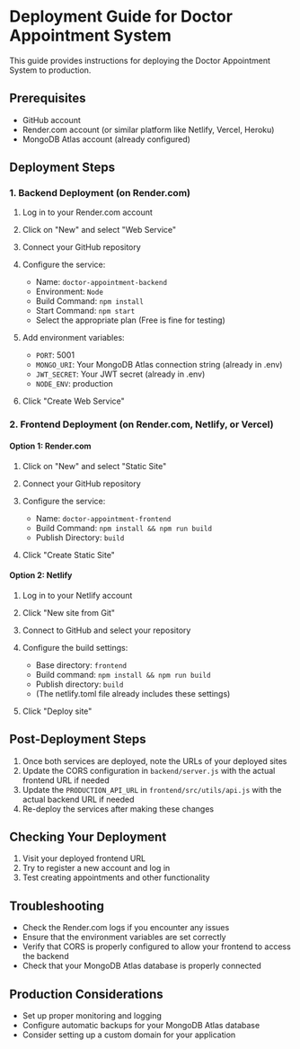 # Deployment Guide for Doctor Appointment System

This guide provides instructions for deploying the Doctor Appointment System to production.

## Prerequisites

- GitHub account
- Render.com account (or similar platform like Netlify, Vercel, Heroku)
- MongoDB Atlas account (already configured)

## Deployment Steps

### 1. Backend Deployment (on Render.com)

1. Log in to your Render.com account
2. Click on "New" and select "Web Service"
3. Connect your GitHub repository
4. Configure the service:
   - Name: `doctor-appointment-backend`
   - Environment: `Node`
   - Build Command: `npm install`
   - Start Command: `npm start`
   - Select the appropriate plan (Free is fine for testing)

5. Add environment variables:
   - `PORT`: 5001
   - `MONGO_URI`: Your MongoDB Atlas connection string (already in .env)
   - `JWT_SECRET`: Your JWT secret (already in .env)
   - `NODE_ENV`: production

6. Click "Create Web Service"

### 2. Frontend Deployment (on Render.com, Netlify, or Vercel)

#### Option 1: Render.com

1. Click on "New" and select "Static Site"
2. Connect your GitHub repository
3. Configure the service:
   - Name: `doctor-appointment-frontend`
   - Build Command: `npm install && npm run build`
   - Publish Directory: `build`

4. Click "Create Static Site"

#### Option 2: Netlify

1. Log in to your Netlify account
2. Click "New site from Git"
3. Connect to GitHub and select your repository
4. Configure the build settings:
   - Base directory: `frontend`
   - Build command: `npm install && npm run build`
   - Publish directory: `build`
   - (The netlify.toml file already includes these settings)

5. Click "Deploy site"

## Post-Deployment Steps

1. Once both services are deployed, note the URLs of your deployed sites
2. Update the CORS configuration in `backend/server.js` with the actual frontend URL if needed
3. Update the `PRODUCTION_API_URL` in `frontend/src/utils/api.js` with the actual backend URL if needed
4. Re-deploy the services after making these changes

## Checking Your Deployment

1. Visit your deployed frontend URL
2. Try to register a new account and log in
3. Test creating appointments and other functionality

## Troubleshooting

- Check the Render.com logs if you encounter any issues
- Ensure that the environment variables are set correctly
- Verify that CORS is properly configured to allow your frontend to access the backend
- Check that your MongoDB Atlas database is properly connected

## Production Considerations

- Set up proper monitoring and logging
- Configure automatic backups for your MongoDB Atlas database
- Consider setting up a custom domain for your application 